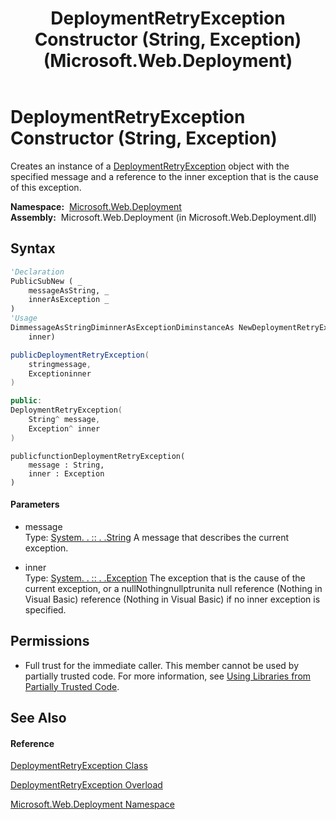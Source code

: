 ﻿---
title: DeploymentRetryException Constructor (String, Exception) (Microsoft.Web.Deployment)
TOCTitle: DeploymentRetryException Constructor (String, Exception)
ms:assetid: M:Microsoft.Web.Deployment.DeploymentRetryException.#ctor(System.String,System.Exception)
ms:mtpsurl: https://msdn.microsoft.com/en-us/library/microsoft.web.deployment.deploymentretryexception.deploymentretryexception(v=VS.90)
ms:contentKeyID: 20209230
ms.date: 05/02/2012
mtps_version: v=VS.90
dev_langs:
- vb
- csharp
- c++
- jscript
api_location:
- Microsoft.Web.Deployment.dll
api_name:
- Microsoft.Web.Deployment.DeploymentRetryException..ctor
api_type:
- Managed
topic_type:
- apiref
- kbSyntax
product_family_name: VS
ROBOTS: INDEX,FOLLOW
---

# DeploymentRetryException Constructor (String, Exception)

Creates an instance of a [DeploymentRetryException](deploymentretryexception-class-microsoft-web-deployment.md) object with the specified message and a reference to the inner exception that is the cause of this exception.

**Namespace:**  [Microsoft.Web.Deployment](microsoft-web-deployment-namespace.md)  
**Assembly:**  Microsoft.Web.Deployment (in Microsoft.Web.Deployment.dll)

## Syntax

``` vb
'Declaration
PublicSubNew ( _
    messageAsString, _
    innerAsException _
)
'Usage
DimmessageAsStringDiminnerAsExceptionDiminstanceAs NewDeploymentRetryException(message, _
    inner)
```

``` csharp
publicDeploymentRetryException(
    stringmessage,
    Exceptioninner
)
```

``` c++
public:
DeploymentRetryException(
    String^ message, 
    Exception^ inner
)
```

``` jscript
publicfunctionDeploymentRetryException(
    message : String, 
    inner : Exception
)
```

#### Parameters

  - message  
    Type: [System. . :: . .String](https://msdn.microsoft.com/en-us/library/s1wwdcbf\(v=vs.90\))  
    A message that describes the current exception.  

<!-- end list -->

  - inner  
    Type: [System. . :: . .Exception](https://msdn.microsoft.com/en-us/library/c18k6c59\(v=vs.90\))  
    The exception that is the cause of the current exception, or a nullNothingnullptrunita null reference (Nothing in Visual Basic) reference (Nothing in Visual Basic) if no inner exception is specified.  

## Permissions

  - Full trust for the immediate caller. This member cannot be used by partially trusted code. For more information, see [Using Libraries from Partially Trusted Code](https://msdn.microsoft.com/en-us/library/8skskf63\(v=vs.90\)).

## See Also

#### Reference

[DeploymentRetryException Class](deploymentretryexception-class-microsoft-web-deployment.md)

[DeploymentRetryException Overload](deploymentretryexception-constructor-microsoft-web-deployment.md)

[Microsoft.Web.Deployment Namespace](microsoft-web-deployment-namespace.md)

